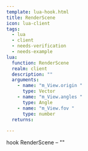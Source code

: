 ```yaml
---
template: lua-hook.html
title: RenderScene
icon: lua-client
tags:
  - lua
  - client
  - needs-verification
  - needs-example
lua:
  function: RenderScene
  realm: client
  description: ""
  arguments:
    - name: "m_View.origin "
      type: Vector
    - name: "m_View.angles "
      type: Angle
    - name: "m_View.fov "
      type: number
  returns:
    
---
```


<div class="lua__search__keywords">
hook RenderScene &#x2013; ""
</div>

